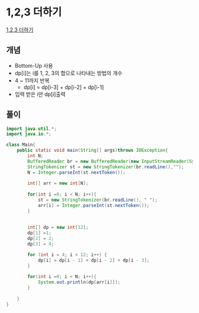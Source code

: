 # 1,2,3 더하기

[1,2,3 더하기](https://www.acmicpc.net/problem/9095)

## 개념
+ Bottom-Up 사용
+ dp[i]는 i를 1, 2, 3의 합으로 나타내는 방법의 개수 
+ 4 ~ 11까지 반복
  + dp[i] = dp[i-3] + dp[i-2] + dp[i-1]
+ 입력 받은 i만 dp[i]출력


## 풀이

```java
import java.util.*; 
import java.io.*; 

class Main{
    public static void main(String[] args)throws IOException{
        int N;
        BufferedReader br = new BufferedReader(new InputStreamReader(System.in));
        StringTokenizer st = new StringTokenizer(br.readLine(),"");
        N = Integer.parseInt(st.nextToken());
        
        int[] arr = new int[N];
        
        for(int i =0; i < N; i++){
            st = new StringTokenizer(br.readLine(), " ");
            arr[i] = Integer.parseInt(st.nextToken());
        }
        
        
        int[] dp = new int[12];
        dp[1] =1;
        dp[2] = 2;
        dp[3] = 4;

        for (int i = 4; i < 12; i++) {
            dp[i] = dp[i - 1] + dp[i - 2] + dp[i - 3];  
        }
        
        for(int i =0; i < N; i++){
            System.out.println(dp[arr[i]]);
        }
        
    }
}

```